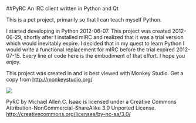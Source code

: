 ##PyRC
An IRC client written in Python and Qt



This is a pet project, primarily so that I can teach myself Python.

I started developing in Python 2012-06-07.  This project was created 2012-06-29, shortly after I installed mIRC and realized that it was a trial version which would inevitably expire.  I decided that in my quest to learn Python I would write a functional replacement for mIRC before the trial expired 2012-07-15.  Every line of code here is the embodiment of that effort.  I hope you enjoy.

This project was created in and is best viewed with Monkey Studio.  Get a copy from http://monkeystudio.org/

![](https://github.com/MichaelTheDevel/PyRC/blob/master/screenshot/pyrc-screenshot.png)


PyRC by Michael Allen C. Isaac is licensed under a Creative Commons Attribution-NonCommercial-ShareAlike 3.0 Unported License.
http://creativecommons.org/licenses/by-nc-sa/3.0/

